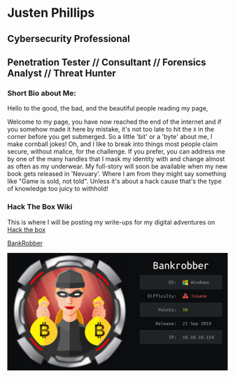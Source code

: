 # Justen Phillips
## Cybersecurity Professional 
## Penetration Tester // Consultant // Forensics Analyst // Threat Hunter 
### Short Bio about Me:
Hello to the good, the bad, and the beautiful people reading my page,

Welcome to my page, you have now reached the end of the internet and if you somehow made it here by mistake, it's not too late to hit the `X` in the corner before you get submerged. So a little 'bit' or a 'byte' about me, I make cornball jokes! Oh, and I like to break into things most people claim secure, without malice, for the challenge. If you prefer, you can address me by one of the many handles that I mask my identity with and change almost as often as my underwear. My full-story will soon be available when my new book gets released in 'Nevuary'. Where I am from they might say something like "Game is sold, not told". Unless it's about a hack cause that's the type of knowledge too juicy to withhold!

### Hack The Box Wiki
This is where I will be posting my write-ups for my digital adventures on [Hack the box](https://hackthebox.eu)

[BankRobber](bankrobber.md)

[![bankrobber.md](img/card.jpeg)](bankrobber.md)

